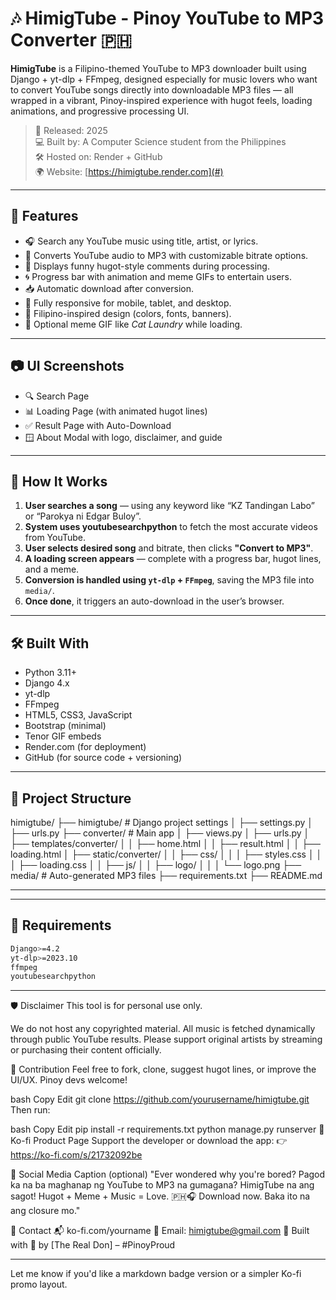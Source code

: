 # 🎶 HimigTube - Pinoy YouTube to MP3 Converter 🇵🇭

**HimigTube** is a Filipino-themed YouTube to MP3 downloader built using Django + yt-dlp + FFmpeg, designed especially for music lovers who want to convert YouTube songs directly into downloadable MP3 files — all wrapped in a vibrant, Pinoy-inspired experience with hugot feels, loading animations, and progressive processing UI.

> 📅 Released: 2025  
> 💻 Built by: A Computer Science student from the Philippines  
> 🛠 Hosted on: Render + GitHub  
> 🌍 Website: [https://himigtube.render.com](#)

---

## 🚀 Features

- 🎧 Search any YouTube music using title, artist, or lyrics.
- 🔄 Converts YouTube audio to MP3 with customizable bitrate options.
- 💬 Displays funny hugot-style comments during processing.
- 🌀 Progress bar with animation and meme GIFs to entertain users.
- 📥 Automatic download after conversion.
- 📱 Fully responsive for mobile, tablet, and desktop.
- 🎨 Filipino-inspired design (colors, fonts, banners).
- 🧼 Optional meme GIF like *Cat Laundry* while loading.

---

## 📷 UI Screenshots

- 🔍 Search Page
- 📊 Loading Page (with animated hugot lines)
- ✅ Result Page with Auto-Download
- 🪟 About Modal with logo, disclaimer, and guide

---

## 🔧 How It Works

1. **User searches a song** — using any keyword like “KZ Tandingan Labo” or “Parokya ni Edgar Buloy”.
2. **System uses youtubesearchpython** to fetch the most accurate videos from YouTube.
3. **User selects desired song** and bitrate, then clicks **"Convert to MP3"**.
4. **A loading screen appears** — complete with a progress bar, hugot lines, and a meme.
5. **Conversion is handled using `yt-dlp` + `FFmpeg`**, saving the MP3 file into `media/`.
6. **Once done**, it triggers an auto-download in the user’s browser.

---

## 🛠 Built With

- Python 3.11+
- Django 4.x
- yt-dlp
- FFmpeg
- HTML5, CSS3, JavaScript
- Bootstrap (minimal)
- Tenor GIF embeds
- Render.com (for deployment)
- GitHub (for source code + versioning)

---

## 📂 Project Structure

himigtube/
├── himigtube/ # Django project settings
│ ├── settings.py
│ ├── urls.py
├── converter/ # Main app
│ ├── views.py
│ ├── urls.py
│ ├── templates/converter/
│ │ ├── home.html
│ │ ├── result.html
│ │ ├── loading.html
│ ├── static/converter/
│ │ ├── css/
│ │ │ ├── styles.css
│ │ │ ├── loading.css
│ │ ├── js/
│ │ ├── logo/
│ │ │ └── logo.png
├── media/ # Auto-generated MP3 files
├── requirements.txt
├── README.md

----


---

## 📄 Requirements

```bash
Django>=4.2
yt-dlp>=2023.10
ffmpeg
youtubesearchpython
```
---
🛡 Disclaimer
This tool is for personal use only.

We do not host any copyrighted material.
All music is fetched dynamically through public YouTube results. Please support original artists by streaming or purchasing their content officially.

🤝 Contribution
Feel free to fork, clone, suggest hugot lines, or improve the UI/UX. Pinoy devs welcome!

bash
Copy
Edit
git clone https://github.com/yourusername/himigtube.git
Then run:

bash
Copy
Edit
pip install -r requirements.txt
python manage.py runserver
🛒 Ko-fi Product Page
Support the developer or download the app:
👉 https://ko-fi.com/s/21732092be

📢 Social Media Caption (optional)
"Ever wondered why you're bored? Pagod ka na ba maghanap ng YouTube to MP3 na gumagana? HimigTube na ang sagot! Hugot + Meme + Music = Love. 🇵🇭🎧
Download now. Baka ito na ang closure mo."

📧 Contact
📬 ko-fi.com/yourname
📩 Email: himigtube@gmail.com
🧠 Built with 💙 by [The Real Don] – #PinoyProud


---

Let me know if you'd like a markdown badge version or a simpler Ko-fi promo layout.
